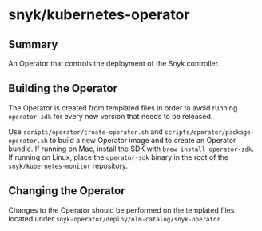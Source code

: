 # snyk/kubernetes-operator #

## Summary ##

An Operator that controls the deployment of the Snyk controller.

## Building the Operator ##

The Operator is created from templated files in order to avoid running `operator-sdk` for every new version that needs to be released.

Use `scripts/operator/create-operator.sh` and `scripts/operator/package-operator.sh` to build a new Operator image and to create an Operator bundle. If running on Mac, install the SDK with `brew install operator-sdk`. If running on Linux, place the `operator-sdk` binary in the root of the `snyk/kubernetes-monitor` repository.

## Changing the Operator ##

Changes to the Operator should be performed on the templated files located under `snyk-operator/deploy/olm-catalog/snyk-operator`.
